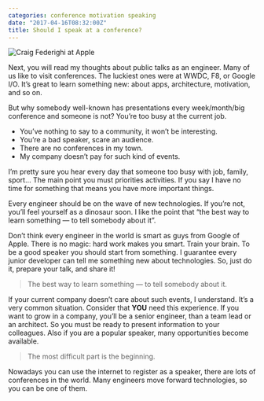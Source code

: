 ```yaml
---
categories: conference motivation speaking
date: "2017-04-16T08:32:00Z"
title: Should I speak at a conference?
---
```


![Craig Federighi at Apple](/assets/2017-04-16/craig-apple.jpeg)

Next, you will read my thoughts about public talks as an engineer.
Many of us like to visit conferences. The luckiest ones were at WWDC, F8, or Google I/O. It’s great to learn something new: about apps, architecture, motivation, and so on.

<!--more-->

But why somebody well-known has presentations every week/month/big conference and someone is not?
You’re too busy at the current job.

* You’ve nothing to say to a community, it won’t be interesting.
* You’re a bad speaker, scare an audience.
* There are no conferences in my town.
* My company doesn’t pay for such kind of events.

I’m pretty sure you hear every day that someone too busy with job, family, sport… The main point you must priorities activities. If you say I have no time for something that means you have more important things.

Every engineer should be on the wave of new technologies. If you’re not, you’ll feel yourself as a dinosaur soon. I like the point that “the best way to learn something — to tell somebody about it”.

Don’t think every engineer in the world is smart as guys from Google of Apple. There is no magic: hard work makes you smart. Train your brain. To be a good speaker you should start from something. I guarantee every junior developer can tell me something new about technologies. So, just do it, prepare your talk, and share it!

> The best way to learn something — to tell somebody about it.

If your current company doesn’t care about such events, I understand. It’s a very common situation. Consider that **YOU** need this experience. If you want to grow in a company, you’ll be a senior engineer, than a team lead or an architect. So you must be ready to present information to your colleagues. Also if you are a popular speaker, many opportunities become available.

> The most difficult part is the beginning.

Nowadays you can use the internet to register as a speaker, there are lots of conferences in the world. Many engineers move forward technologies, so you can be one of them.
